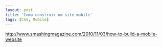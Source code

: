```yaml
---
layout: post
title: 'Como construir um site mobile'
tags: [CSS, Mobile]
---
```


<http://www.smashingmagazine.com/2010/11/03/how-to-build-a-mobile-website>
